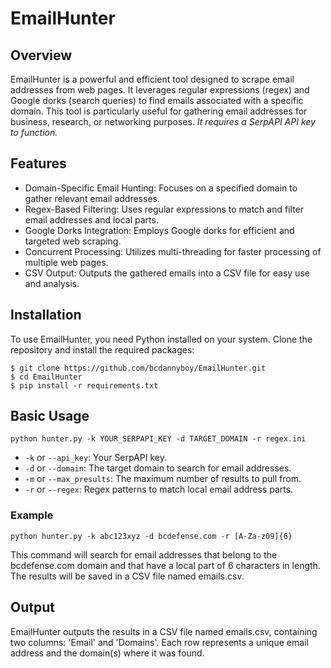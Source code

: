 # EmailHunter

## Overview

EmailHunter is a powerful and efficient tool designed to scrape email addresses from web pages. It leverages regular expressions (regex) and Google dorks (search queries) to find emails associated with a specific domain. This tool is particularly useful for gathering email addresses for business, research, or networking purposes. *It requires a SerpAPI API key to function.*

## Features
- Domain-Specific Email Hunting: Focuses on a specified domain to gather relevant email addresses.
- Regex-Based Filtering: Uses regular expressions to match and filter email addresses and local parts.
- Google Dorks Integration: Employs Google dorks for efficient and targeted web scraping.
- Concurrent Processing: Utilizes multi-threading for faster processing of multiple web pages.
- CSV Output: Outputs the gathered emails into a CSV file for easy use and analysis.

## Installation
To use EmailHunter, you need Python installed on your system. Clone the repository and install the required packages:

```
$ git clone https://github.com/bcdannyboy/EmailHunter.git
$ cd EmailHunter
$ pip install -r requirements.txt
```

## Basic Usage

`python hunter.py -k YOUR_SERPAPI_KEY -d TARGET_DOMAIN -r regex.ini`

- `-k` or `--api_key`: Your SerpAPI key.
- `-d` or `--domain`: The target domain to search for email addresses.
- `-m` or `--max_presults`: The maximum number of results to pull from.
- `-r` or `--regex`: Regex patterns to match local email address parts.

### Example

`python hunter.py -k abc123xyz -d bcdefense.com -r [A-Za-z09]{6}`

This command will search for email addresses that belong to the bcdefense.com domain and that have a local part of 6 characters in length. The results will be saved in a CSV file named emails.csv.

## Output

EmailHunter outputs the results in a CSV file named emails.csv, containing two columns: 'Email' and 'Domains'. Each row represents a unique email address and the domain(s) where it was found.